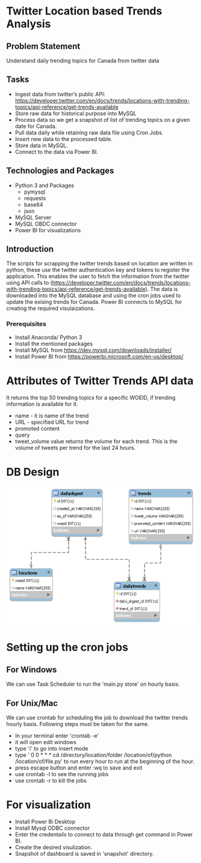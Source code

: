 # Twitter Location based Trends Analysis
## Problem Statement
Understand daily trending topics for Canada from twitter data 

## Tasks
- Ingest data from twitter’s public API: https://developer.twitter.com/en/docs/trends/locations-with-trending-topics/api-reference/get-trends-available
- Store raw data for historical purpose into MySQL
- Process data so we get a snapshot of list of trending topics on a given date for Canada.
- Pull data daily while retaining raw data file using Cron Jobs.
- Insert new data to the processed table.
- Store data in MySQL.
- Connect to the data via Power BI.

## Technologies and Packages
- Python 3 and Packages
    - pymysql
    - requests
    - base64
    - json
- MySQL Server
- MySQL OBDC connector
- Power BI for visualizations

## Introduction

The scripts for scrapping the twitter trends based on location are written in python, these use the twitter authentication key and tokens to register the application. This enables the user to fetch the information from the twitter using API calls to (https://developer.twitter.com/en/docs/trends/locations-with-trending-topics/api-reference/get-trends-available). The data is downloaded into the MySQL database and using the cron jobs used to update the exising trends for Canada. Power BI connects to MySQL for creating the required visulaizations. 

### Prerequisites

- Install Anaconda/ Python 3
- Install the mentioned packages
- Install MySQL from https://dev.mysql.com/downloads/installer/
- Install Power BI from https://powerbi.microsoft.com/en-us/desktop/

# Attributes of Twitter Trends API data
It returns the top 50 trending topics for a specific WOEID, if trending information is available for it.

- name - it is name of the trend
- URL - specified URL for trend
- promoted content
- query
- tweet_volume value returns the volume for each trend. This is the volume of tweets per trend for the last 24 hours.

# DB Design 

![DB Design](./snapshot/DbDesign.png)

# Setting up the cron jobs

## For Windows

We can use Task Scheduler to run the 'main.py store' on hourly basis. 

## For Unix/Mac

We can use crontab for scheduling the job to download the twitter trends hourly basis. Following steps must be taken for the same. 

- In your terminal enter 'crontab -e'
- it will open edit windows 
- type 'i' to go into insert mode 
- type ' 0 0 * * * cd /directory/location/folder /location/of/python /location/of/file.py' to run every hour to run at the beginning of the hour.
- press escape button and enter :wq to save and exit
- use crontab -l to see the running jobs
- use crontab -r to kill the jobs 

# For visualization 
- Install Power Bi Desktop
- Install Mysql ODBC connector
- Enter the credentails to connect to data through get command in Power BI. 
- Create the desired visulization.
- Snapshot of dashboard is saved in 'snapshot' directory.


